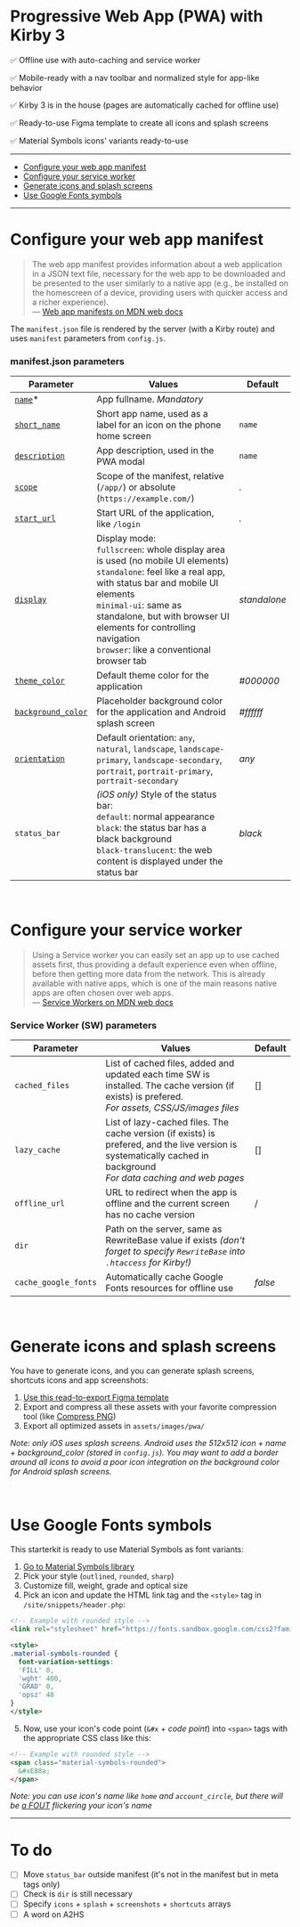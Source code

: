 # Progressive Web App (PWA) with Kirby 3

✅ Offline use with auto-caching and service worker

✅ Mobile-ready with a nav toolbar and normalized style for app-like behavior

✅ Kirby 3 is in the house (pages are automatically cached for offline use)

✅ Ready-to-use Figma template to create all icons and splash screens

✅ Material Symbols icons' variants ready-to-use

-----

- [Configure your web app manifest](#configure-your-web-app-manifest)
- [Configure your service worker](#configure-your-service-worker)
- [Generate icons and splash screens](#generate-icons-and-splash-screens)
- [Use Google Fonts symbols](#use-google-fonts-symbols)

-----

# Configure your web app manifest

> The web app manifest provides information about a web application in a JSON text file, necessary for the web app to be downloaded and be presented to the user similarly to a native app (e.g., be installed on the homescreen of a device, providing users with quicker access and a richer experience).<br>
— [Web app manifests on MDN web docs](https://developer.mozilla.org/en-US/docs/Web/Manifest)

The `manifest.json` file is rendered by the server (with a Kirby route) and uses `manifest` parameters from `config.js`.

### manifest.json parameters

| Parameter | Values | Default |
| --- | --- | --- |
| [`name`](https://developer.mozilla.org/en-US/docs/Web/Manifest/name)* | App fullname. *Mandatory* |  |
| [`short_name`](https://developer.mozilla.org/en-US/docs/Web/Manifest/short_name) | Short app name, used as a label for an icon on the phone home screen | `name` |
| [`description`](https://developer.mozilla.org/en-US/docs/Web/Manifest/description) | App description, used in the PWA modal | `name` |
| [`scope`](https://developer.mozilla.org/en-US/docs/Web/Manifest/scope) | Scope of the manifest, relative (`/app/`) or absolute (`https://example.com/`) | *.* |
| [`start_url`](https://developer.mozilla.org/en-US/docs/Web/Manifest/start_url) | Start URL of the application, like `/login` | *.* |
| [`display`](https://developer.mozilla.org/en-US/docs/Web/Manifest/display) | Display mode:<br>`fullscreen`: whole display area is used (no mobile UI elements)<br>`standalone`: feel like a real app, with status bar and mobile UI elements<br>`minimal-ui`: same as standalone, but with browser UI elements for controlling navigation<br>`browser`: like a conventional browser tab | *standalone* |
| [`theme_color`](https://developer.mozilla.org/en-US/docs/Web/Manifest/theme_color) | Default theme color for the application | *#000000* |
| [`background_color`](https://developer.mozilla.org/en-US/docs/Web/Manifest/background_color) | Placeholder background color for the application and Android splash screen | *#ffffff* |
| [`orientation`](https://developer.mozilla.org/en-US/docs/Web/Manifest/orientation) | Default orientation: `any`, `natural`, `landscape`, `landscape-primary`, `landscape-secondary`, `portrait`, `portrait-primary`, `portrait-secondary` | *any* |
| `status_bar` | *(iOS only)* Style of the status bar:<br>`default`: normal appearance<br>`black`: the status bar has a black background<br>`black-translucent`: the web content is displayed under the status bar | *black* |

<br>

# Configure your service worker

> Using a Service worker you can easily set an app up to use cached assets first, thus providing a default experience even when offline, before then getting more data from the network. This is already available with native apps, which is one of the main reasons native apps are often chosen over web apps.<br>
— [Service Workers on MDN web docs](https://developer.mozilla.org/en-US/docs/Web/API/Service_Worker_API/Using_Service_Workers)

### Service Worker (SW) parameters

| Parameter | Values | Default |
| --- | --- | --- |
| `cached_files` | List of cached files, added and updated each time SW is installed. The cache version (if exists) is prefered.<br>*For assets, CSS/JS/images files* | [] |
| `lazy_cache` | List of lazy-cached files. The cache version (if exists) is prefered, and the live version is systematically cached in background<br>*For data caching and web pages* | [] |
| `offline_url` | URL to redirect when the app is offline and the current screen has no cache version | / |
| `dir` | Path on the server, same as RewriteBase value if exists *(don't forget to specify `RewriteBase` into `.htaccess` for Kirby!)* | |
| `cache_google_fonts` | Automatically cache Google Fonts resources for offline use | *false* |

<br>

# Generate icons and splash screens

You have to generate icons, and you can generate splash screens, shortcuts icons and app screenshots:

1. [Use this read-to-export Figma template](https://www.figma.com/file/HlusyUZh1con2oBd0fSvnN/sk-pwa-kirby?node-id=0%3A1)
2. Export and compress all these assets with your favorite compression tool (like [Compress PNG](https://compresspng.com/fr/))
3. Export all optimized assets in `assets/images/pwa/`

*Note: only iOS uses splash screens. Android uses the 512x512 icon + name + background_color (stored in `config.js`). You may want to add a border around all icons to avoid a poor icon integration on the background color for Android splash screens.*

<br>

# Use Google Fonts symbols
This starterkit is ready to use Material Symbols as font variants:

1. [Go to Material Symbols library](https://fonts.google.com/icons?icon.style=Rounded&icon.set=Material+Symbols)
2. Pick your style (`outlined`, `rounded`, `sharp`)
3. Customize fill, weight, grade and optical size
4. Pick an icon and update the HTML link tag and the `<style>` tag in `/site/snippets/header.php`:

```html
<!-- Example with rounded style -->
<link rel="stylesheet" href="https://fonts.sandbox.google.com/css2?family=Material+Symbols+Rounded:opsz,wght,FILL,GRAD@20..48,100..700,0..1,-50..200" />

<style>
.material-symbols-rounded {
  font-variation-settings:
  'FILL' 0,
  'wght' 400,
  'GRAD' 0,
  'opsz' 48
}
</style>
```
5. Now, use your icon's code point (`&#x` + *code point*) into `<span>` tags with the appropriate CSS class like this:
```html
<!-- Example with rounded style -->
<span class="material-symbols-rounded">
  &#xE88a;
</span>
```
*Note: you can use icon's name like `home` and `account_circle`, but there will be [a FOUT](https://css-tricks.com/fout-foit-foft/) flickering your icon's name*


-----


# To do

- [ ] Move `status_bar` outside manifest (it's not in the manifest but in meta tags only)
- [ ] Check is `dir` is still necessary
- [ ] Specify `icons` + `splash` + `screenshots` + `shortcuts` arrays
- [ ] A word on A2HS
